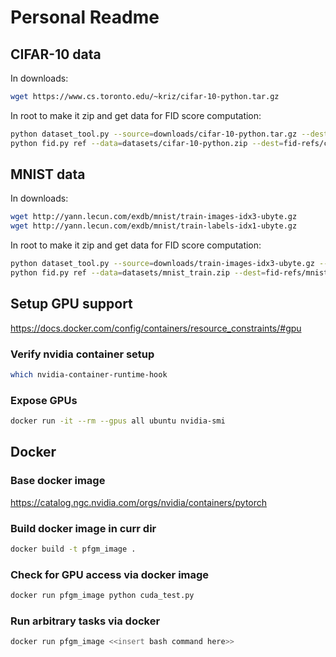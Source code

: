 # Personal Readme

## CIFAR-10 data
In downloads:
```bash
wget https://www.cs.toronto.edu/~kriz/cifar-10-python.tar.gz
```

In root to make it zip and get data for FID score computation:
```bash
python dataset_tool.py --source=downloads/cifar-10-python.tar.gz --dest=datasets/cifar-10-python.zip
python fid.py ref --data=datasets/cifar-10-python.zip --dest=fid-refs/cifar-10-python.npz
```


## MNIST data
In downloads:
```bash
wget http://yann.lecun.com/exdb/mnist/train-images-idx3-ubyte.gz
wget http://yann.lecun.com/exdb/mnist/train-labels-idx1-ubyte.gz 
```

In root to make it zip and get data for FID score computation:
```bash
python dataset_tool.py --source=downloads/train-images-idx3-ubyte.gz --dest=datasets/mnist_train.zip
python fid.py ref --data=datasets/mnist_train.zip --dest=fid-refs/mnist_train.npz
```








## Setup GPU support
https://docs.docker.com/config/containers/resource_constraints/#gpu

### Verify nvidia container setup
```bash
which nvidia-container-runtime-hook
```


### Expose GPUs
```bash
docker run -it --rm --gpus all ubuntu nvidia-smi
```


## Docker
### Base docker image
https://catalog.ngc.nvidia.com/orgs/nvidia/containers/pytorch

### Build docker image in curr dir
```bash
docker build -t pfgm_image .
```

### Check for GPU access via docker image
```bash
docker run pfgm_image python cuda_test.py
```


### Run arbitrary tasks via docker
```bash
docker run pfgm_image <<insert bash command here>>
```
